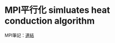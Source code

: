 MPI平行化 simluates heat conduction algorithm
===

MPI筆記：[連結](https://hackmd.io/Sf2gGL79RqigJHRQjMNTpw)  
